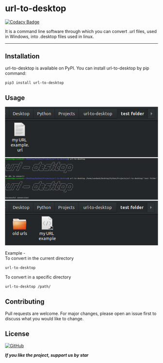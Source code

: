 # url-to-desktop
[![Codacy Badge](https://api.codacy.com/project/badge/Grade/a85c79e5dac14a51883f8de2aa7cd6d9)](https://app.codacy.com/manual/xandao6/url-to-dektop?utm_source=github.com&utm_medium=referral&utm_content=xandao6/url-to-dektop&utm_campaign=Badge_Grade_Dashboard)

It is a command line software through which you can convert .url files, used in Windows, into .desktop files used in linux.

---
## Installation
url-to-desktop is available on PyPI. You can install url-to-desktop by pip command: 

```bash
pip3 install url-to-desktop
```

## Usage
<img src="/src/images/before conversion.png"><br>
<img src="/src/images/converting.png"><br>
<img src="/src/images/after conversion.png"><br>

Example -  
To convert in the current directory 
```bash
url-to-desktop
```
To convert in a specific directory
```bash 
url-to-desktop /path/
````

## Contributing
Pull requests are welcome. For major changes, please open an issue first to discuss what you would like to change.

## License
[![GitHub](https://img.shields.io/github/license/xandao6/url-to-desktop?style=for-the-badge)](https://github.com/xandao6/url-to-dektop/blob/master/LICENSE)

***If you like the project, support us by star***
